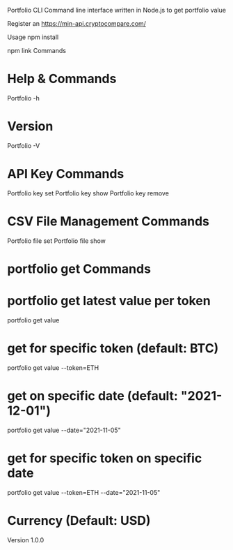 Portfolio CLI
Command line interface written in Node.js to get portfolio value

Register an https://min-api.cryptocompare.com/

Usage
npm install

npm link
Commands
# Help & Commands
Portfolio -h

# Version
Portfolio -V

# API Key Commands
Portfolio key set
Portfolio key show
Portfolio key remove

# CSV File Management Commands
Portfolio file set
Portfolio file show

# portfolio get Commands
# portfolio get latest value per token
portfolio get value

# get for specific token (default: BTC)
portfolio get value --token=ETH

# get on specific date (default: "2021-12-01")
portfolio get value --date="2021-11-05"

# get for specific token on specific date
portfolio get value --token=ETH --date="2021-11-05"

# Currency (Default: USD)

Version
1.0.0
